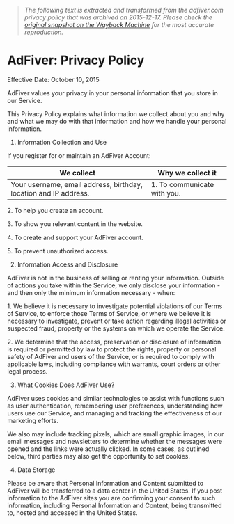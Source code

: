 > *The following text is extracted and transformed from the adfiver.com privacy policy that was archived on 2015-12-17. Please check the [original snapshot on the Wayback Machine](https://web.archive.org/web/20151217121308id_/http%3A//www.adfiver.com/privacy.php) for the most accurate reproduction.*

# AdFiver: Privacy Policy

Effective Date: October 10, 2015

AdFiver values your privacy in your personal information that you store in our Service.

This Privacy Policy explains what information we collect about you and why and what we may do with that information and how we handle your personal information.

1. Information Collection and Use

If you register for or maintain an AdFiver Account:

| We collect | Why we collect it  
---|---  
Your username, email address, birthday, location and IP address. |  1\. To communicate with you.

2\. To help you create an account.

3\. To show you relevant content in the website.

4\. To create and support your AdFiver account.

5\. To prevent unauthorized access.  
  
2. Information Access and Disclosure

AdFiver is not in the business of selling or renting your information. Outside of actions you take within the Service, we only disclose your information - and then only the minimum information necessary - when:

1\. We believe it is necessary to investigate potential violations of our Terms of Service, to enforce those Terms of Service, or where we believe it is necessary to investigate, prevent or take action regarding illegal activities or suspected fraud, property or the systems on which we operate the Service.

2\. We determine that the access, preservation or disclosure of information is required or permitted by law to protect the rights, property or personal safety of AdFiver and users of the Service, or is required to comply with applicable laws, including compliance with warrants, court orders or other legal process.

3. What Cookies Does AdFiver Use?

AdFiver uses cookies and similar technologies to assist with functions such as user authentication, remembering user preferences, understanding how users use our Service, and managing and tracking the effectiveness of our marketing efforts.

We also may include tracking pixels, which are small graphic images, in our email messages and newsletters to determine whether the messages were opened and the links were actually clicked. In some cases, as outlined below, third parties may also get the opportunity to set cookies.

4. Data Storage

Please be aware that Personal Information and Content submitted to AdFiver will be transferred to a data center in the United States. If you post information to the AdFiver sites you are confirming your consent to such information, including Personal Information and Content, being transmitted to, hosted and accessed in the United States.
